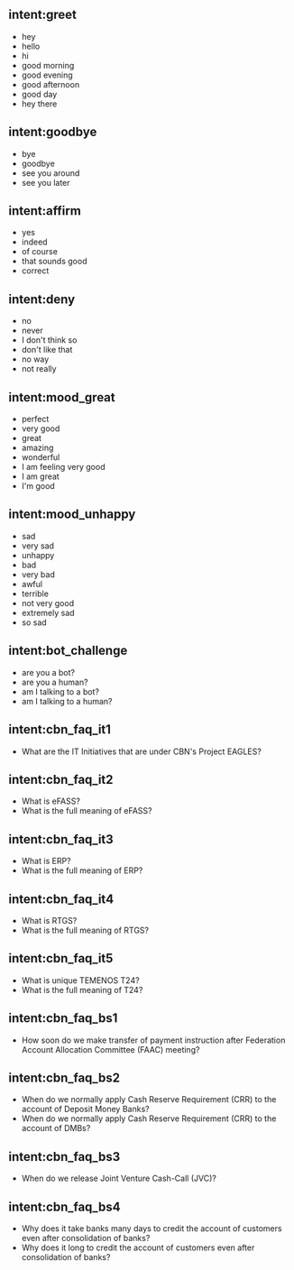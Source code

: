 ## intent:greet
- hey
- hello
- hi
- good morning
- good evening
- good afternoon
- good day
- hey there

## intent:goodbye
- bye
- goodbye
- see you around
- see you later

## intent:affirm
- yes
- indeed
- of course
- that sounds good
- correct

## intent:deny
- no
- never
- I don't think so
- don't like that
- no way
- not really

## intent:mood_great
- perfect
- very good
- great
- amazing
- wonderful
- I am feeling very good
- I am great
- I'm good

## intent:mood_unhappy
- sad
- very sad
- unhappy
- bad
- very bad
- awful
- terrible
- not very good
- extremely sad
- so sad

## intent:bot_challenge
- are you a bot?
- are you a human?
- am I talking to a bot?
- am I talking to a human?

## intent:cbn_faq_it1
- What are the IT Initiatives that are under CBN's Project EAGLES?

## intent:cbn_faq_it2
- What is eFASS?
- What is the full meaning of eFASS? 

## intent:cbn_faq_it3
- What is ERP?
- What is the full meaning of ERP?

## intent:cbn_faq_it4
- What is RTGS?
- What is the full meaning of RTGS?

## intent:cbn_faq_it5
- What is unique TEMENOS T24?
- What is the full meaning of T24?

## intent:cbn_faq_bs1
- How soon do we make transfer of payment instruction after Federation Account Allocation Committee (FAAC) meeting?

## intent:cbn_faq_bs2
- When do we normally apply Cash Reserve Requirement (CRR) to the account of Deposit Money Banks?
- When do we normally apply Cash Reserve Requirement (CRR) to the account of DMBs?

## intent:cbn_faq_bs3
- When do we release Joint Venture Cash-Call (JVC)?

## intent:cbn_faq_bs4
- Why does it take banks many days to credit the account of customers even after consolidation of banks?
- Why does it long to credit the account of customers even after consolidation of banks?
